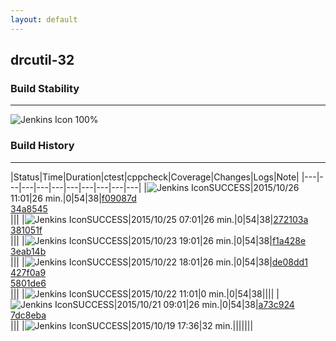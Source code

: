 ```yaml
---
layout: default
---
```

## drcutil-32
### Build Stability
___
![Jenkins Icon](http://jenkinshrg.github.io/images/48x48/health-80plus.png)
100%
  
### Build History
___
|Status|Time|Duration|<span class='badge'>ctest</span>|<span class='badge'>cppcheck</span>|Coverage|Changes|Logs|Note|
|---|---|---|---|---|---|---|---|---|---|
|![Jenkins Icon](http://jenkinshrg.github.io/images/24x24/blue.png)SUCCESS|2015/10/26 11:01|26 min.|0|54|38|[f09087d](https://github.com/jrl-umi3218/hrpsys-humanoid/commit/f09087def10a08feb1d8e38ae9c855b4cf2da8f4)<br>[34a8545](https://github.com/jrl-umi3218/hrpsys-humanoid/commit/34a85450666fec04aea8dd68af5b1965d99652b3)<br>|||
|![Jenkins Icon](http://jenkinshrg.github.io/images/24x24/blue.png)SUCCESS|2015/10/25 07:01|26 min.|0|54|38|[272103a](https://github.com/fkanehiro/hrpsys-base/commit/272103af89a49457635bebc37078b55e6e597914)<br>[381051f](https://github.com/fkanehiro/hrpsys-base/commit/381051ffdb8d18a09a383166063ecfd874ac5aff)<br>|||
|![Jenkins Icon](http://jenkinshrg.github.io/images/24x24/blue.png)SUCCESS|2015/10/23 19:01|26 min.|0|54|38|[f1a428e](https://github.com/fkanehiro/hrpsys-base/commit/f1a428e1eb9e98387661cb46b59d116790aa7b21)<br>[3eab14b](https://github.com/fkanehiro/hrpsys-base/commit/3eab14b836dea11386dbdb7d0ab90a0ed9521237)<br>|||
|![Jenkins Icon](http://jenkinshrg.github.io/images/24x24/blue.png)SUCCESS|2015/10/22 18:01|26 min.|0|54|38|[de08dd1](https://github.com/fkanehiro/hrpsys-base/commit/de08dd1089ffb52dcb94231e59ea895d76067220)<br>[427f0a9](https://github.com/fkanehiro/hrpsys-base/commit/427f0a9693d5cc19201bf5e1ed4f15f0b575f344)<br>[5801de6](https://github.com/fkanehiro/hrpsys-base/commit/5801de65bf5bbc559d0001293cdcca8c4d9f495a)<br>|||
|![Jenkins Icon](http://jenkinshrg.github.io/images/24x24/blue.png)SUCCESS|2015/10/22 11:01|0 min.|0|54|38||||
|![Jenkins Icon](http://jenkinshrg.github.io/images/24x24/blue.png)SUCCESS|2015/10/21 09:01|26 min.|0|54|38|[a73c924](https://github.com/fkanehiro/hrpsys-base/commit/a73c9245031828beb7216495f5d0785b3e3bfd0d)<br>[7dc8eba](https://github.com/fkanehiro/hrpsys-base/commit/7dc8ebad1c1666bc1c66e5e5c6bb281790add50c)<br>|||
|![Jenkins Icon](http://jenkinshrg.github.io/images/24x24/blue.png)SUCCESS|2015/10/19 17:36|32 min.|||||||
